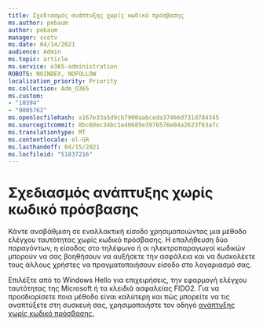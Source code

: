 ```yaml
---
title: Σχεδιασμός ανάπτυξης χωρίς κωδικό πρόσβασης
ms.author: pebaum
author: pebaum
manager: scotv
ms.date: 04/14/2021
audience: Admin
ms.topic: article
ms.service: o365-administration
ROBOTS: NOINDEX, NOFOLLOW
localization_priority: Priority
ms.collection: Adm_O365
ms.custom:
- "10394"
- "9005762"
ms.openlocfilehash: a167e33a5d9cb7900aabceda37466d731d784345
ms.sourcegitcommit: 8bc60ec34bc1e40685e3976576e04a2623f63a7c
ms.translationtype: MT
ms.contentlocale: el-GR
ms.lasthandoff: 04/15/2021
ms.locfileid: "51837216"
---
```

# <a name="plan-your-passwordless-deployment"></a>Σχεδιασμός ανάπτυξης χωρίς κωδικό πρόσβασης

Κάντε αναβάθμιση σε εναλλακτική είσοδο χρησιμοποιώντας μια μέθοδο ελέγχου ταυτότητας χωρίς κωδικό πρόσβασης. Η επαλήθευση δύο παραγόντων, η είσοδος στο τηλέφωνο ή οι ηλεκτροπαραγωγοί κωδικών μπορούν να σας βοηθήσουν να αυξήσετε την ασφάλεια και να δυσκολέετε τους άλλους χρήστες να πραγματοποιήσουν είσοδο στο λογαριασμό σας. 

Επιλέξτε από το Windows Hello για επιχειρήσεις, την εφαρμογή ελέγχου ταυτότητας της Microsoft ή τα κλειδιά ασφαλείας FIDO2. Για να προσδιορίσετε ποια μέθοδο είναι καλύτερη και πώς μπορείτε να τις αναπτύξετε στη συσκευή σας, χρησιμοποιήστε τον οδηγό [ανάπτυξης χωρίς κωδικό πρόσβασης.](https://admin.microsoft.com/adminportal/home?#/modernonboarding/passwordlesssetup) 

